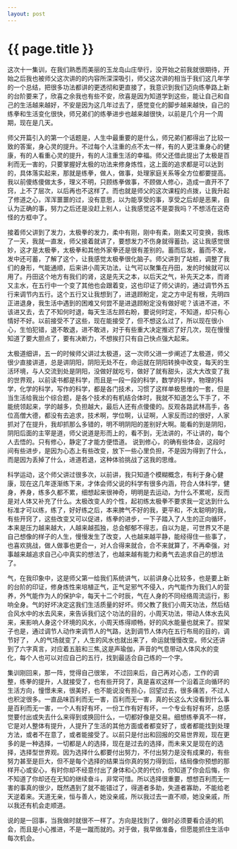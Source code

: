 ```yaml
---
layout: post
---
```


{{ page.title }}
================

这次十一集训，在我们熟悉而美丽的玉龙岛山庄举行，没开始之前我就很期待，开始之后我也被师父这次讲的的内容所深深吸引，师父这次讲的相当于我们这几年学的一个总结，把很多功法都讲的更透彻和更直接了，我意识到我们迈向练拳路上新的台阶要来了，欣喜之余我也有些不安，欣喜是因为知道学到这些，能让自己和自己的生活越来越好，不安是因为这几年过去了，感觉变化的脚步越来越快，自己的练拳和生活变化很快，师兄弟们的练拳进步也越来越很快，以前是几个月一个周期，现在是几天。

师父开篇引入的第一个话题是，人生中最重要的是什么，师兄弟们都得出了比较一致的答案，身心灵的提升。不过每个人注重的点不太一样，有的人更注重身心的健康，有的人看重心灵的提升，有的人注重生活的幸福。师父还借此提出了太极是百利而无一害的，只要掌握好太极的功法来修身炼性，这上面的追求都是可以达到的，具体落实起来，那就是练拳，做人，做事，处理家庭关系等全方位都要提高。我以前傻练傻做太多，理义不明，只顾练拳做事，不顾做人修心，造成一直开不了窍，上不了层次，以后再也不这样了。而也就是师父的这次课程的点拨，让我升起了修道之心，浑浑噩噩的过，没有意思，以为能享受的事，享受之后却是恶果，自认为正确的事，努力之后还是没赶上别人，让我感觉这不是耍我吗？不想活在这奇怪的方框中了。

接着师父讲到了发力，太极拳的发力，柔中有刚，刚中有柔，刚柔又可变换，我练了一天，我就一直发，师父接着就讲了，要想发力不伤身就得蓄劲，这让我感觉很妙，这才是太极拳，太极拳和其他外家拳还是很有差别的。蓄而后发，蓄而不发，发中还可蓄，了解了这个，让我感觉太极拳很化脑子。师父讲到了站桩，调整了我们的身形，气能通顺，后来讲小周天功法，让气可以聚集在丹田，发的时候就可以用了。丹田这个地方有我们的肾，这是先天之本，以后天之气，补先天之本，而肾又主水，在五行中一个变了其他也会跟着变，这也印证了师父讲的，通过调节外五行来调节内五行。这个五行又让我想到了，进退顾盼定，定之方中足有根，先明四正进退身，我生活中遇到的困难又何尝不是进退顾盼定没有做好呢？该进不进，不该进又去，去了不知何时退，每天生活左顾右盼，要说何时定，不知道，却只有心情好不好。以前接受不了这些，现在能接受了，但不想这么过了，所以现在很小心，生怕犯错，退不敢退，进不敢进，对于有些重大决定推迟了好几次，现在慢慢知道了要大胆点了，要有决断力，不想挨打只有自己快点强大起来。

太极道细讲，五一的时候师父讲过太极道，这一次师父进一步阐述了太极道，师父很少直接讲道，总是讲阴阳，阴阳无处不在，命运就在阴阳转换中改变，每天的生活环境，与人交流到处是阴阳，没做好就吃亏，做好了就有甜头，这大大改变了我的世界观，以前读书都是科学，而且是一段一段的科学，数学的科学，物理的科学，化学的科学，写作的科学，都是各门技术，习惯了这样单极思维的一套，但是当生活给我出个综合题，是各个技术的有机结合体时，我就不知道怎么下手了，不能统领起来，学的越多，负担越大，最后人还有点傻傻的。反观各路武林高手，各位高僧大德，都没有去追求，技术啊，学位啊，认证啊，人家反而过的很好，人家抓对了在提升，我却抓那么多错的，明不明阴阳的差别好大啊。能看的到是阴阳，阴阳后面的主宰是道，师父说道是形而上的，看不到，无法讲的，不让讲的，每个人去悟的。只有修心，静定了才能方便悟道。 说到修心，的确有些体会，这段时间有些进步，是因为心态上有些改变，放下一些心里负担，不是因为得到了什么，而是因为丢掉了什么，进道若退，这种体验挑战了这我的思维。

科学运动，这个师父讲过很多次，以前讲，我只知道个模糊概念，有利于身心健康，现在这几年逐渐练下来，才体会师父说的科学有很多内涵，符合人体科学，健身，养身，练多久都不累，细想起来很神奇，明明是去运动，为什么不累呢，反而是对人体又补充了什么。太极改变人的个性，起初练太极拳不要求我一定达到什么标准才可以练，练了，好好练之后，本来脾气不好的我，更平和，不太聪明的我，有些开窍了，这些改变又可以促进，练拳的进步，一下子踏入了人生的正向循环，本来是压力越来越大，人越来越孤独，总会郁郁不得志，自以为是，可世界又不是自己想像的样子的人生，慢慢发生了改变，人也越来越平静，能经得住一些事了，也喜欢挑战，做人做事也更合一，对人合得来就合，合不来就算了，不再牵强，对事越来越追求自己心中真实的想法了，也越来越有能力和勇气去追求自己的想法了。

气，在我印象中，这是师父第一给我们系统讲气，以前讲身心比较多，也是要上新的台阶的印证，修身炼性来培植正气，正气足邪气不侵入，内气能作为我们人的营养，外气能作为人的保护伞，每天十二个时辰，气在人身的不同经络周流运行，影响全身。气的好坏决定这我们生活质量的好坏。师父教了我们小周天功法，然后结合风水中的水去风来，来告诉我们这个功法的目的，小周天功法，带动人体水去风来，来影响人身这个环境的风水，小周天练得顺畅，好的风水能量也就来了。捏架子也是，通过调节人动作来调节人的气路，达到调节人体内在五行布局的目的，调节好了， 人的气场就变了，人生的风水也就出来了，命运就慢慢改变。师父还讲到了六字真言，对应着五脏和三焦,这是声瑜伽，声音的气息带动人体风水的变化，每个人也可以对应自己的五行，找到最适合自己练的一个字。

集训刚回来，那一阵，觉得自己很笨， 不过回来后，自己再对心态，工作的调整，练拳的提升，人就接受了，也有些开窍了，真是喜欢这样一个沿着正向循环的生活方向，憧憬未来，很美好，也不能说没有担心，回望过去，很多痛苦，不过人也积淀很多。一直品味百利而无一害，百利而无一害，真的长这么大没看到什么事是百利而无一害，一个人有好有坏，一份工作有好有坏，一个专业有好有坏，总感觉要付出或失去什么来得到或换回什么，一切都好像是交易。细想练拳真不一样，它是对人整体有提升，人提升了生活的其他方面或者都变好了，或者都能找到处理方法，或者不在意了，或者能接受了。以前只是付出和回报的交易世界观，现在更多的是一种选择，一切都是人的选择，现在是过去的选择，而未来又是现在的选择，选择型世界观。因为选择什么都要付出努力，不付出努力是没有成果的，有些努力甚至是巨大，但不是每个选择的结果当你真的努力得到后，结局像你预想的那样开心或安心，有时你却不经意付出了身体和心灵的代价，你知道了你会后悔，你不知道了你却还在无知的继续奋斗，非常可惜。所以选择很重要，想想百利而无一害的事真的很少，既然遇到了就不能错过了，得道者多助，失道者寡助，不能给老天逆着来。天道无亲，恒与善人，她没亲戚，所以我过去一直不顺，她没亲戚，所以我还有机会走顺道。

说的是一回事，当我做时就很不一样了。方向是找到了，做时必须要看合适的机会，而且是小心推进，不是一蹴而就的。对于做，我早做准备，但愿能抓住生活中每次机会。
